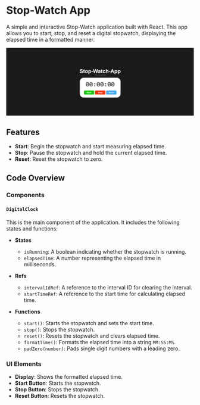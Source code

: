 # Stop-Watch App

A simple and interactive Stop-Watch application built with React. This app allows you to start, stop, and reset a digital stopwatch, displaying the elapsed time in a formatted manner.

![Stopwatch App Screenshot](./.github/screen.png)

## Features

- **Start**: Begin the stopwatch and start measuring elapsed time.
- **Stop**: Pause the stopwatch and hold the current elapsed time.
- **Reset**: Reset the stopwatch to zero.

## Code Overview

### Components

#### `DigitalClock`

This is the main component of the application. It includes the following states and functions:

- **States**
  - `isRunning`: A boolean indicating whether the stopwatch is running.
  - `elapsedTime`: A number representing the elapsed time in milliseconds.

- **Refs**
  - `intervalIdRef`: A reference to the interval ID for clearing the interval.
  - `startTimeRef`: A reference to the start time for calculating elapsed time.

- **Functions**
  - `start()`: Starts the stopwatch and sets the start time.
  - `stop()`: Stops the stopwatch.
  - `reset()`: Resets the stopwatch and clears elapsed time.
  - `formatTime()`: Formats the elapsed time into a string `MM:SS:MS`.
  - `padZero(number)`: Pads single digit numbers with a leading zero.

### UI Elements

- **Display**: Shows the formatted elapsed time.
- **Start Button**: Starts the stopwatch.
- **Stop Button**: Stops the stopwatch.
- **Reset Button**: Resets the stopwatch.